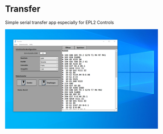# Transfer
Simple serial transfer app especially for EPL2 Controls


![Transfer App User Interface](Resources/Screenshot_b.png)
